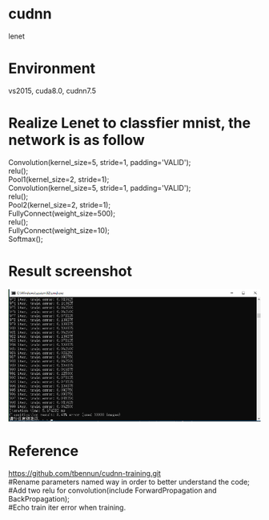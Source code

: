 # cudnn
lenet

# Environment
vs2015, cuda8.0, cudnn7.5

# Realize Lenet to classfier mnist, the network is as follow
Convolution(kernel_size=5, stride=1, padding='VALID');  
relu();  
Pool1(kernel_size=2, stride=1);  
Convolution(kernel_size=5, stride=1, padding='VALID');  
relu();  
Pool2(kernel_size=2, stride=1);  
FullyConnect(weight_size=500);  
relu();  
FullyConnect(weight_size=10);  
Softmax();  

# Result screenshot

![image](https://github.com/XPping/cudnn/raw/master/mnist_lenet/result%20screenshot/result.png)

# Reference
https://github.com/tbennun/cudnn-training.git  
#Rename parameters named way in order to better understand the code;  
#Add two relu for convolution(include ForwardPropagation and BackPropagation);  
#Echo train iter error when training.  
